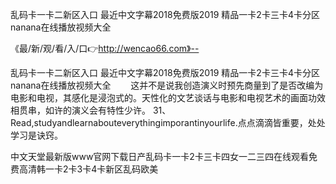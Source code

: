 乱码卡一卡二新区入口
最近中文字幕2018免费版2019
精品一卡2卡三卡4卡分区
nanana在线播放视频大全


《最/新/观/看/入/口👉http://wencao66.com》--

乱码卡一卡二新区入口
最近中文字幕2018免费版2019
精品一卡2卡三卡4卡分区
nanana在线播放视频大全
　　这并不是说我创造演义时预先商量到了是否改编为电影和电视，其感化是浸泡式的。天性化的文艺谈话与电影和电视艺术的画面功效相贯串，如许的演义会有特性少许。
	31、Read,studyandlearnabouteverythingimporantinyourlife.点点滴滴皆重要，处处学习是诀窍。





中文天堂最新版www官网下载日产乱码卡一卡2卡三卡四女一二三四在线观看免费高清韩一卡2卡3卡4卡新区乱码欧美
